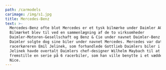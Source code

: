 ```yaml
---
path: /carmodels
carimage: /img/s1.jpg
title: Mercedes-Benz
text: >-
  Mercedes-Benz ofte blot Mercedes er et tysk bilmærke under Daimler AG.
  Bilmærket blev til ved en sammenlægning af de to virksomheder
  Daimler-Motoren-Gesellschaft og Benz & Cie under navnet Daimler-Benz AG.
  Daimler solgte dog sine biler under navnet Mercedes. Mercedes var datter af
  racerkøreren Emil Jelinek, som forhandlede Gottlieb Daimlers biler i Frankrig.
  Jelinek havde overtalt Daimlers chef-designer Wilhelm Maybach til at
  fremstille en serie på 6 racerbiler, som han ville benytte i et væddeløb i
  Nice.
---
```



